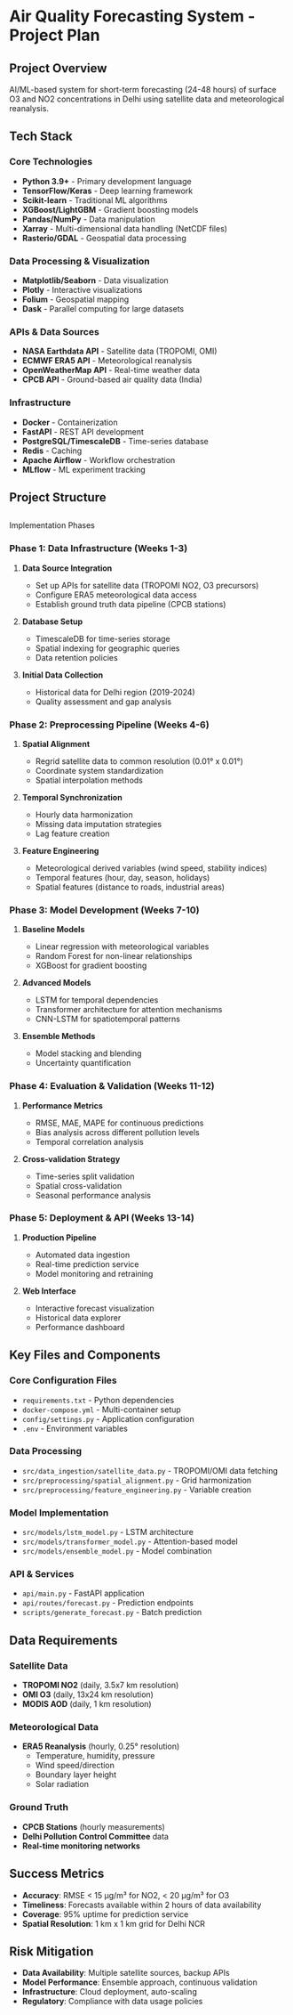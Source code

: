 # Air Quality Forecasting System - Project Plan

## Project Overview
AI/ML-based system for short-term forecasting (24-48 hours) of surface O3 and NO2 concentrations in Delhi using satellite data and meteorological reanalysis.

## Tech Stack

### Core Technologies
- **Python 3.9+** - Primary development language
- **TensorFlow/Keras** - Deep learning framework
- **Scikit-learn** - Traditional ML algorithms
- **XGBoost/LightGBM** - Gradient boosting models
- **Pandas/NumPy** - Data manipulation
- **Xarray** - Multi-dimensional data handling (NetCDF files)
- **Rasterio/GDAL** - Geospatial data processing

### Data Processing & Visualization
- **Matplotlib/Seaborn** - Data visualization
- **Plotly** - Interactive visualizations
- **Folium** - Geospatial mapping
- **Dask** - Parallel computing for large datasets

### APIs & Data Sources
- **NASA Earthdata API** - Satellite data (TROPOMI, OMI)
- **ECMWF ERA5 API** - Meteorological reanalysis
- **OpenWeatherMap API** - Real-time weather data
- **CPCB API** - Ground-based air quality data (India)

### Infrastructure
- **Docker** - Containerization
- **FastAPI** - REST API development
- **PostgreSQL/TimescaleDB** - Time-series database
- **Redis** - Caching
- **Apache Airflow** - Workflow orchestration
- **MLflow** - ML experiment tracking

## Project Structure
##
 Implementation Phases

### Phase 1: Data Infrastructure (Weeks 1-3)
1. **Data Source Integration**
   - Set up APIs for satellite data (TROPOMI NO2, O3 precursors)
   - Configure ERA5 meteorological data access
   - Establish ground truth data pipeline (CPCB stations)

2. **Database Setup**
   - TimescaleDB for time-series storage
   - Spatial indexing for geographic queries
   - Data retention policies

3. **Initial Data Collection**
   - Historical data for Delhi region (2019-2024)
   - Quality assessment and gap analysis

### Phase 2: Preprocessing Pipeline (Weeks 4-6)
1. **Spatial Alignment**
   - Regrid satellite data to common resolution (0.01° x 0.01°)
   - Coordinate system standardization
   - Spatial interpolation methods

2. **Temporal Synchronization**
   - Hourly data harmonization
   - Missing data imputation strategies
   - Lag feature creation

3. **Feature Engineering**
   - Meteorological derived variables (wind speed, stability indices)
   - Temporal features (hour, day, season, holidays)
   - Spatial features (distance to roads, industrial areas)

### Phase 3: Model Development (Weeks 7-10)
1. **Baseline Models**
   - Linear regression with meteorological variables
   - Random Forest for non-linear relationships
   - XGBoost for gradient boosting

2. **Advanced Models**
   - LSTM for temporal dependencies
   - Transformer architecture for attention mechanisms
   - CNN-LSTM for spatiotemporal patterns

3. **Ensemble Methods**
   - Model stacking and blending
   - Uncertainty quantification

### Phase 4: Evaluation & Validation (Weeks 11-12)
1. **Performance Metrics**
   - RMSE, MAE, MAPE for continuous predictions
   - Bias analysis across different pollution levels
   - Temporal correlation analysis

2. **Cross-validation Strategy**
   - Time-series split validation
   - Spatial cross-validation
   - Seasonal performance analysis

### Phase 5: Deployment & API (Weeks 13-14)
1. **Production Pipeline**
   - Automated data ingestion
   - Real-time prediction service
   - Model monitoring and retraining

2. **Web Interface**
   - Interactive forecast visualization
   - Historical data explorer
   - Performance dashboard

## Key Files and Components

### Core Configuration Files
- `requirements.txt` - Python dependencies
- `docker-compose.yml` - Multi-container setup
- `config/settings.py` - Application configuration
- `.env` - Environment variables

### Data Processing
- `src/data_ingestion/satellite_data.py` - TROPOMI/OMI data fetching
- `src/preprocessing/spatial_alignment.py` - Grid harmonization
- `src/preprocessing/feature_engineering.py` - Variable creation

### Model Implementation
- `src/models/lstm_model.py` - LSTM architecture
- `src/models/transformer_model.py` - Attention-based model
- `src/models/ensemble_model.py` - Model combination

### API & Services
- `api/main.py` - FastAPI application
- `api/routes/forecast.py` - Prediction endpoints
- `scripts/generate_forecast.py` - Batch prediction

## Data Requirements

### Satellite Data
- **TROPOMI NO2** (daily, 3.5x7 km resolution)
- **OMI O3** (daily, 13x24 km resolution)
- **MODIS AOD** (daily, 1 km resolution)

### Meteorological Data
- **ERA5 Reanalysis** (hourly, 0.25° resolution)
  - Temperature, humidity, pressure
  - Wind speed/direction
  - Boundary layer height
  - Solar radiation

### Ground Truth
- **CPCB Stations** (hourly measurements)
- **Delhi Pollution Control Committee** data
- **Real-time monitoring networks**

## Success Metrics
- **Accuracy**: RMSE < 15 μg/m³ for NO2, < 20 μg/m³ for O3
- **Timeliness**: Forecasts available within 2 hours of data availability
- **Coverage**: 95% uptime for prediction service
- **Spatial Resolution**: 1 km x 1 km grid for Delhi NCR

## Risk Mitigation
- **Data Availability**: Multiple satellite sources, backup APIs
- **Model Performance**: Ensemble approach, continuous validation
- **Infrastructure**: Cloud deployment, auto-scaling
- **Regulatory**: Compliance with data usage policies